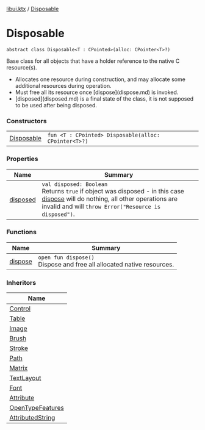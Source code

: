 [libui.ktx](../README.md) / [Disposable](README.md)

# Disposable

`abstract class Disposable<T : CPointed>(alloc: CPointer<T>?)`

Base class for all objects that have a holder reference to the native C resource(s).

<ul><li>Allocates one resource during construction,     and may allocate some additional resources during operation.</li><li>Must free all its resource once [dispose](dispose.md) is invoked.</li><li>[disposed](disposed.md) is a final state of the class, it is not supposed     to be used after being disposed.</li></ul>

### Constructors

| | |
|---|---|
| [Disposable](-disposable.md) | `fun <T : CPointed> Disposable(alloc: CPointer<T>?)` |

### Properties

| Name | Summary |
|---|---|
| [disposed](disposed.md) | `val disposed: Boolean`<br>Returns `true` if object was disposed - in this case [dispose](dispose.md) will do nothing, all other operations are invalid and will `throw Error("Resource is disposed")`. |

### Functions

| Name | Summary |
|---|---|
| [dispose](dispose.md) | `open fun dispose()`<br>Dispose and free all allocated native resources. |

### Inheritors

| Name |
|---|
| [Control](../-control/README.md) |
| [Table](../-table/README.md) |
| [Image](../../libui.ktx.draw/-image/README.md) |
| [Brush](../../libui.ktx.draw/-brush/README.md) |
| [Stroke](../../libui.ktx.draw/-stroke/README.md) |
| [Path](../../libui.ktx.draw/-path/README.md) |
| [Matrix](../../libui.ktx.draw/-matrix/README.md) |
| [TextLayout](../../libui.ktx.draw/-text-layout/README.md) |
| [Font](../../libui.ktx.draw/-font/README.md) |
| [Attribute](../../libui.ktx.draw/-attribute/README.md) |
| [OpenTypeFeatures](../../libui.ktx.draw/-open-type-features/README.md) |
| [AttributedString](../../libui.ktx.draw/-attributed-string/README.md) |
